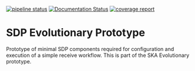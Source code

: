 [![pipeline status](https://gitlab.com/ska-telescope/sdp-prototype/badges/master/pipeline.svg)](https://gitlab.com/ska-telescope/sdp-prototype/pipelines)
[![Documentation Status](https://readthedocs.org/projects/sdp-prototype/badge/?version=latest)](https://sdp-prototype.readthedocs.io/en/latest/?badge=latest)
[![coverage report](https://gitlab.com/ska-telescope/sdp-prototype/badges/master/coverage.svg)](https://ska-telescope.gitlab.io/sdp-prototype/)

# SDP Evolutionary Prototype

Prototype of minimal SDP components required for configuration and execution of
a simple receive workflow. This is part of the SKA Evolutionary prototype.
